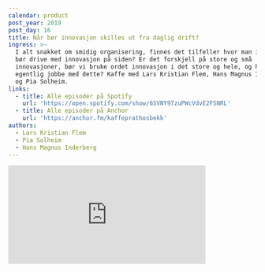 ```yaml
---
calendar: product
post_year: 2019
post_day: 16
title: Når bør innovasjon skilles ut fra daglig drift?
ingress: >-
  I alt snakket om smidig organisering, finnes det tilfeller hvor man i stedet
  bør drive med innovasjon på siden? Er det forskjell på store og små
  innovasjoner, bør vi bruke ordet innovasjon i det store og hele, og hvem bør
  egentlig jobbe med dette? Kaffe med Lars Kristian Flem, Hans Magnus Inderberg
  og Pia Solheim.
links:
  - title: Alle episoder på Spotify
    url: 'https://open.spotify.com/show/6SVNY97zuPWcVdvE2FSNRL'
  - title: Alle episoder på Anchor
    url: 'https://anchor.fm/kaffeprathosbekk'
authors:
  - Lars Kristian Flem
  - Pia Solheim
  - Hans Magnus Inderberg
---
```


<iframe src="https://anchor.fm/kaffeprathosbekk/embed/episodes/--e950c8" height="200px" width="400px" frameborder="0" scrolling="no"></iframe>
